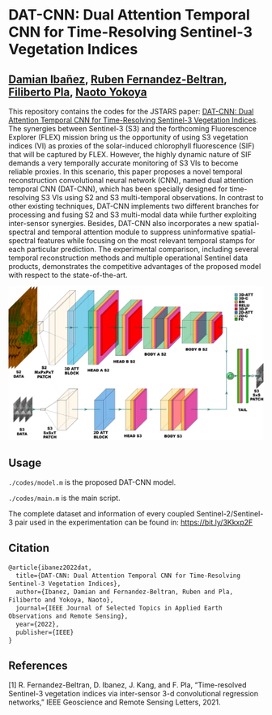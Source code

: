 # DAT-CNN: Dual Attention Temporal CNN for Time-Resolving Sentinel-3 Vegetation Indices

[Damian Ibañez](https://ieeexplore.ieee.org/author/37088513937), [Ruben Fernandez-Beltran](https://scholar.google.es/citations?user=pdzJmcQAAAAJ&hl=es), [Filiberto Pla](https://scholar.google.es/citations?user=mSSPcAMAAAAJ&hl=es), [Naoto Yokoya](https://scholar.google.co.jp/citations?user=DJ2KOn8AAAAJ&hl=ja)
---

This repository contains the codes for the JSTARS paper: [DAT-CNN: Dual Attention Temporal CNN for Time-Resolving Sentinel-3 Vegetation Indices](https://ieeexplore.ieee.org/document/9739954). The synergies between Sentinel-3 (S3) and the forthcoming Fluorescence Explorer (FLEX) mission bring us the opportunity of using S3 vegetation indices (VI) as proxies of the solar-induced chlorophyll fluorescence (SIF) that will be captured by FLEX. However, the highly dynamic nature of SIF demands a very temporally accurate monitoring of S3 VIs to become reliable proxies. In this scenario, this paper proposes a novel temporal reconstruction convolutional neural network (CNN), named dual attention temporal CNN (DAT-CNN), which has been specially designed for time-resolving S3 VIs using S2 and S3 multi-temporal observations. In contrast to other existing techniques, DAT-CNN implements two different branches for processing and fusing S2 and S3 multi-modal data while further exploiting inter-sensor synergies. Besides, DAT-CNN also incorporates a new spatial-spectral and temporal attention module to suppress uninformative spatial-spectral features while focusing on the most relevant temporal stamps for each particular prediction. The experimental comparison, including several temporal reconstruction methods and multiple operational Sentinel data products, demonstrates the competitive advantages of the proposed model with respect to the state-of-the-art.

![alt text](./model.png)


## Usage

`./codes/model.m` is the proposed DAT-CNN model.

`./codes/main.m` is the main script.

The complete dataset and information of every coupled Sentinel-2/Sentinel-3 pair used in the experimentation can be found in: https://bit.ly/3Kkxp2F

## Citation

```
@article{ibanez2022dat,
  title={DAT-CNN: Dual Attention Temporal CNN for Time-Resolving Sentinel-3 Vegetation Indices},
  author={Ibanez, Damian and Fernandez-Beltran, Ruben and Pla, Filiberto and Yokoya, Naoto},
  journal={IEEE Journal of Selected Topics in Applied Earth Observations and Remote Sensing},
  year={2022},
  publisher={IEEE}
}
```

## References

[1]  R. Fernandez-Beltran, D. Ibanez, J. Kang, and F. Pla, “Time-resolved Sentinel-3 vegetation indices via inter-sensor 3-d convolutional regression networks,” IEEE Geoscience and Remote Sensing Letters, 2021.
